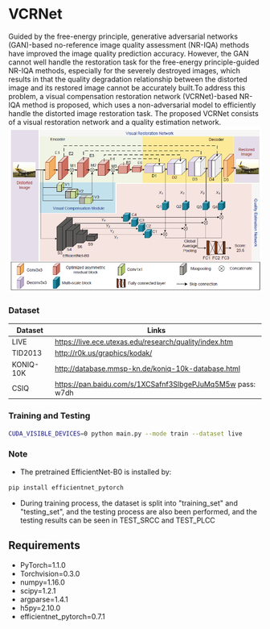 # VCRNet
Guided by the free-energy principle, generative adversarial networks (GAN)-based no-reference image quality assessment (NR-IQA) methods have improved the image quality
prediction accuracy. However, the GAN cannot well handle the restoration task for the free-energy principle-guided NR-IQA
methods, especially for the severely destroyed images, which results in that the quality degradation relationship between the
distorted image and its restored image cannot be accurately built.To address this problem, a visual compensation restoration network (VCRNet)-based NR-IQA method is proposed, which
uses a non-adversarial model to efficiently handle the distorted image restoration task. The proposed VCRNet consists of a
visual restoration network and a quality estimation network.
![./image-20211022140814450](https://github.com/NUIST-Videocoding/VCRNet/blob/main/VCRNet/image-20211022140814450.png)

### Dataset
| Dataset   | Links                                                       |
| --------- | ----------------------------------------------------------- |
| LIVE      | https://live.ece.utexas.edu/research/quality/index.htm      |
| TID2013   | http://r0k.us/graphics/kodak/                               |
| KONIQ-10K | http://database.mmsp-kn.de/koniq-10k-database.html          |
| CSIQ      | https://pan.baidu.com/s/1XCSafnf3SlbgePJuMq5M5w  pass: w7dh |

### Training and Testing
```bash
CUDA_VISIBLE_DEVICES=0 python main.py --mode train --dataset live
```

### Note
- The pretrained EfficientNet-B0 is installed by:
```bash
pip install efficientnet_pytorch
```
- During training process, the dataset is split into "training_set" and "testing_set", and the testing process are also been performed, and the testing results can be seen in TEST_SRCC and TEST_PLCC

## Requirements
- PyTorch=1.1.0
- Torchvision=0.3.0
- numpy=1.16.0
- scipy=1.2.1
- argparse=1.4.1
- h5py=2.10.0
- efficientnet_pytorch=0.7.1